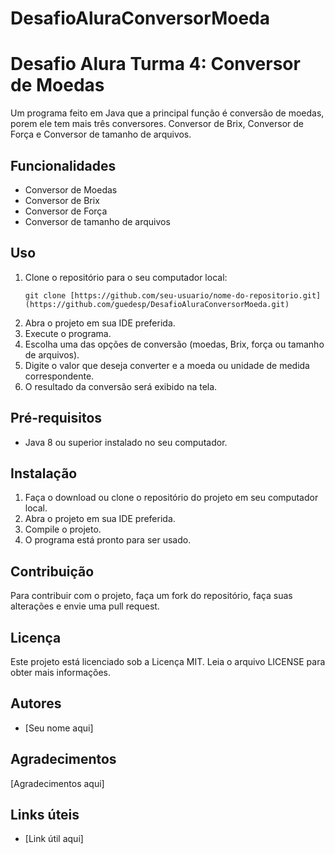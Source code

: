 # DesafioAluraConversorMoeda
<!DOCTYPE html>
<html>
<head>
	
</head>
<body>
	<h1>Desafio Alura Turma 4: Conversor de Moedas</h1>
	<p>Um programa feito em Java que a principal função é conversão de moedas, porem ele tem mais três conversores. Conversor de Brix, Conversor de Força e Conversor de tamanho de arquivos.</p>
	<h2>Funcionalidades</h2>
	<ul>
		<li>Conversor de Moedas</li>
		<li>Conversor de Brix</li>
		<li>Conversor de Força</li>
		<li>Conversor de tamanho de arquivos</li>
	</ul>
	<h2>Uso</h2>
	<ol>
		<li>Clone o repositório para o seu computador local:</li>
		<pre><code>git clone [https://github.com/seu-usuario/nome-do-repositorio.git](https://github.com/guedesp/DesafioAluraConversorMoeda.git)</code></pre>
		<li>Abra o projeto em sua IDE preferida.</li>
		<li>Execute o programa.</li>
		<li>Escolha uma das opções de conversão (moedas, Brix, força ou tamanho de arquivos).</li>
		<li> Digite o valor que deseja converter e a moeda ou unidade de medida correspondente.</li>
		<li>O resultado da conversão será exibido na tela.</li>
	</ol>
	<h2>Pré-requisitos</h2>
	<ul>
		<li>Java 8 ou superior instalado no seu computador.</li>
	</ul>
	<h2>Instalação</h2>
	<ol>
		<li>Faça o download ou clone o repositório do projeto em seu computador local.</li>
		<li>Abra o projeto em sua IDE preferida.</li>
		<li>Compile o projeto.</li>
		<li>O programa está pronto para ser usado.</li>
	</ol>
	<h2>Contribuição</h2>
	<p>Para contribuir com o projeto, faça um fork do repositório, faça suas alterações e envie uma pull request.</p>
	<h2>Licença</h2>
	<p>Este projeto está licenciado sob a Licença MIT. Leia o arquivo LICENSE para obter mais informações.</p>
	<h2>Autores</h2>
	<ul>
		<li>[Seu nome aqui]</li>
	</ul>
	<h2>Agradecimentos</h2>
	<p>[Agradecimentos aqui]</p>
	<h2>Links úteis</h2>
	<ul>
		<li>[Link útil aqui]</li>
	</ul>
</body>
</html>
